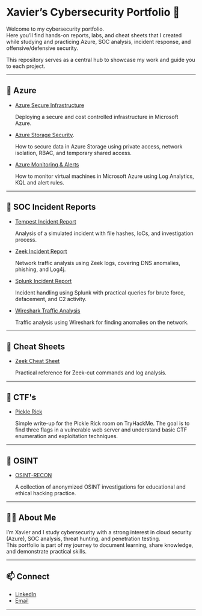 # Xavier’s Cybersecurity Portfolio 🔐

Welcome to my cybersecurity portfolio.  
Here you’ll find hands-on reports, labs, and cheat sheets that I created while studying and practicing Azure, SOC analysis, incident response, and offensive/defensive security.  

This repository serves as a central hub to showcase my work and guide you to each project.

---

## 📂 Azure 
- [Azure Secure Infrastructure](https://github.com/7xm7/azure-secure-infrastucture-lab)

  Deploying a secure and cost controlled infrastructure in Microsoft Azure.

- [Azure Storage Security](https://github.com/7xm7/azure-storage-security-lab).

  How to secure data in Azure Storage using private access, network isolation, RBAC, and temporary shared access.

- [Azure Monitoring & Alerts](https://github.com/7xm7/azure-monitoring-log-analytics)

  How to monitor virtual machines in Microsoft Azure using Log Analytics, KQL and alert rules.

---

## 📂 SOC Incident Reports
- [Tempest Incident Report](https://github.com/7xm7/soc-incident-report-tempest)  

  Analysis of a simulated incident with file hashes, IoCs, and investigation process.  

- [Zeek Incident Report](https://github.com/7xm7/soc-incident-report-zeek)  

  Network traffic analysis using Zeek logs, covering DNS anomalies, phishing, and Log4j.  

- [Splunk Incident Report](https://github.com/7xm7/soc-incident-report-splunk)  

  Incident handling using Splunk with practical queries for brute force, defacement, and C2 activity.  

- [Wireshark Traffic Analysis](https://github.com/7xm7/soc-wireshark-traffic-analysis)

  Traffic analysis using Wireshark for finding anomalies on the network. 

---

## 📂 Cheat Sheets
- [Zeek Cheat Sheet](https://github.com/7xm7/zeek-cheatsheet)  

   Practical reference for Zeek-cut commands and log analysis.  

---

## 📂 CTF's
- [Pickle Rick](https://github.com/7xm7/pickle-rick-ctf)  

  Simple write-up for the Pickle Rick room on TryHackMe. The goal is to find three flags in a vulnerable web server and understand basic CTF enumeration and exploitation techniques.

---

## 📂 OSINT
- [OSINT-RECON](https://github.com/7xm7/osint-recon)

  A collection of anonymized OSINT investigations for educational and ethical hacking practice.

---

## 🧑‍💻 About Me
I’m Xavier and I study cybersecurity with a strong interest in cloud security (Azure), SOC analysis, threat hunting, and penetration testing.  
This portfolio is part of my journey to document learning, share knowledge, and demonstrate practical skills.  

---

## 📫 Connect
- [LinkedIn](https://www.linkedin.com/in/xaviermota7)
- [Email](xaviermota7@gmail,com)

---
